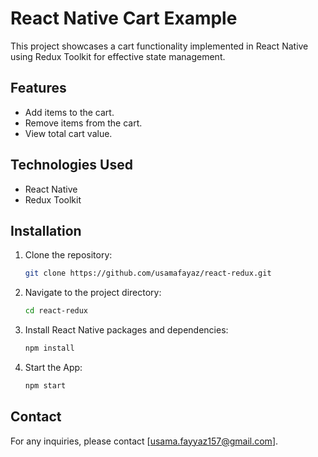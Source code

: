 # React Native Cart Example

This project showcases a cart functionality implemented in React Native using Redux Toolkit for effective state management.

## Features

- Add items to the cart.
- Remove items from the cart.
- View total cart value.

## Technologies Used

- React Native
- Redux Toolkit

## Installation

1. Clone the repository:

   ```bash
   git clone https://github.com/usamafayaz/react-redux.git
   ```

2. Navigate to the project directory:

   ```bash
   cd react-redux
   ```

3. Install React Native packages and dependencies:

   ```bash
   npm install
   ```

4. Start the App:
   ```bash
   npm start
   ```

## Contact

For any inquiries, please contact [usama.fayyaz157@gmail.com].
